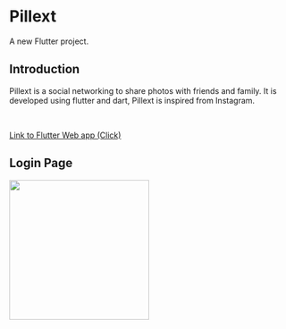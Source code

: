 # Pillext

A new Flutter project.

## Introduction

Pillext is a social networking to share photos with friends and family. It is developed using flutter and dart, Pillext is inspired from Instagram.

<br>

[Link to Flutter Web app (Click)](https://pillext.web.app) <br>

## Login Page 
<img src="https://user-images.githubusercontent.com/18899781/214729873-cd139692-0bd2-4db4-8966-648c0dd5a22c.png" width="250" ><br>
